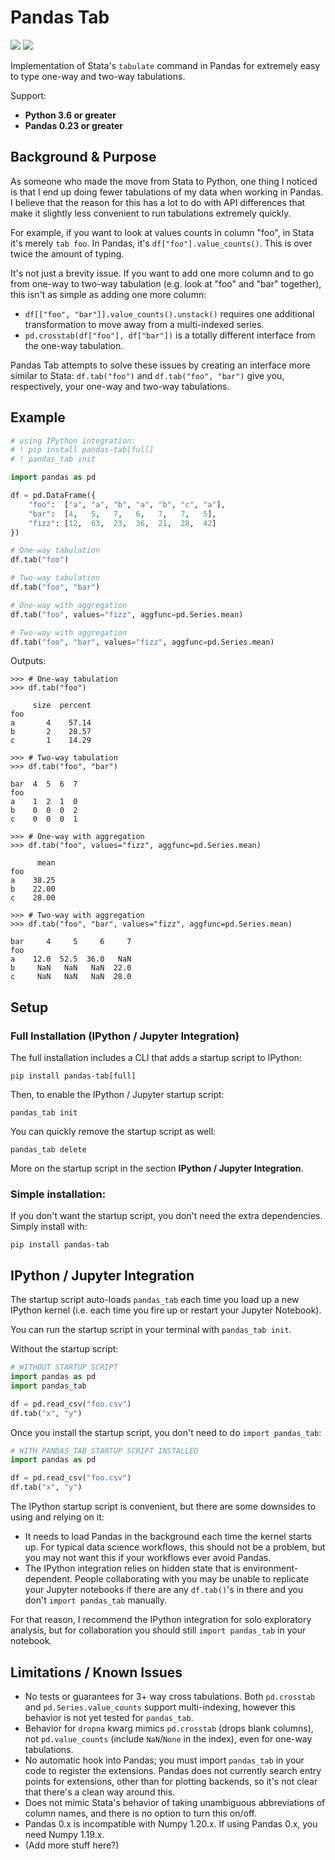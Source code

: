 # Pandas Tab

[![](https://github.com/ryxcommar/pandas_tab/actions/workflows/tests.yml/badge.svg)](../../actions)
[![](https://github.com/ryxcommar/pandas_tab/actions/workflows/style.yml/badge.svg)](../../actions)

Implementation of Stata's `tabulate` command in Pandas for extremely easy to type one-way and two-way tabulations.

Support:

- **Python 3.6 or greater**
- **Pandas 0.23 or greater**

## Background & Purpose

As someone who made the move from Stata to Python, one thing I noticed is that I end up doing fewer tabulations of my data when working in Pandas. I believe that the reason for this has a lot to do with API differences that make it slightly less convenient to run tabulations extremely quickly.

For example, if you want to look at values counts in column "foo", in Stata it's merely `tab foo`. In Pandas, it's `df["foo"].value_counts()`. This is over twice the amount of typing.

It's not just a brevity issue. If you want to add one more column and to go from one-way to two-way tabulation (e.g. look at "foo" and "bar" together), this isn't as simple as adding one more column:

- `df[["foo", "bar"]].value_counts().unstack()` requires one additional transformation to move away from a multi-indexed series.
- `pd.crosstab(df["foo"], df["bar"])` is a totally different interface from the one-way tabulation.

Pandas Tab attempts to solve these issues by creating an interface more similar to Stata: `df.tab("foo")` and `df.tab("foo", "bar")` give you, respectively, your one-way and two-way tabulations.

## Example

```python
# using IPython integration:
# ! pip install pandas-tab[full]
# ! pandas_tab init

import pandas as pd

df = pd.DataFrame({
    "foo":  ["a", "a", "b", "a", "b", "c", "a"],
    "bar":  [4,   5,   7,   6,   7,   7,   5],
    "fizz": [12,  63,  23,  36,  21,  28,  42]
})

# One-way tabulation
df.tab("foo")

# Two-way tabulation
df.tab("foo", "bar")

# One-way with aggregation
df.tab("foo", values="fizz", aggfunc=pd.Series.mean)

# Two-way with aggregation
df.tab("foo", "bar", values="fizz", aggfunc=pd.Series.mean)
```

Outputs:

```
>>> # One-way tabulation
>>> df.tab("foo")

     size  percent
foo               
a       4    57.14
b       2    28.57
c       1    14.29

>>> # Two-way tabulation
>>> df.tab("foo", "bar")

bar  4  5  6  7
foo            
a    1  2  1  0
b    0  0  0  2
c    0  0  0  1

>>> # One-way with aggregation
>>> df.tab("foo", values="fizz", aggfunc=pd.Series.mean)

      mean
foo       
a    38.25
b    22.00
c    28.00

>>> # Two-way with aggregation
>>> df.tab("foo", "bar", values="fizz", aggfunc=pd.Series.mean)

bar     4     5     6     7
foo                        
a    12.0  52.5  36.0   NaN
b     NaN   NaN   NaN  22.0
c     NaN   NaN   NaN  28.0
```

## Setup

### Full Installation (IPython / Jupyter Integration)

The full installation includes a CLI that adds a startup script to IPython:

```shell
pip install pandas-tab[full]
```

Then, to enable the IPython / Jupyter startup script:

```shell
pandas_tab init
```

You can quickly remove the startup script as well:

```shell
pandas_tab delete
```

More on the startup script in the section **IPython / Jupyter Integration**.

### Simple installation:

If you don't want the startup script, you don't need the extra dependencies. Simply install with:

```shell
pip install pandas-tab
```

## IPython / Jupyter Integration

The startup script auto-loads `pandas_tab` each time you load up a new IPython kernel (i.e. each time you fire up or restart your Jupyter Notebook).

You can run the startup script in your terminal with `pandas_tab init`.

Without the startup script:

```python
# WITHOUT STARTUP SCRIPT
import pandas as pd
import pandas_tab

df = pd.read_csv("foo.csv")
df.tab("x", "y")
```

Once you install the startup script, you don't need to do `import pandas_tab`:

```python
# WITH PANDAS_TAB STARTUP SCRIPT INSTALLED
import pandas as pd

df = pd.read_csv("foo.csv")
df.tab("x", "y")

```

The IPython startup script is convenient, but there are some downsides to using and relying on it:

- It needs to load Pandas in the background each time the kernel starts up. For typical data science workflows, this should not be a problem, but you may not want this if your workflows ever avoid Pandas.
- The IPython integration relies on hidden state that is environment-dependent. People collaborating with you may be unable to replicate your Jupyter notebooks if there are any `df.tab()`'s in there and you don't `import pandas_tab` manually.

For that reason, I recommend the IPython integration for solo exploratory analysis, but for collaboration you should still `import pandas_tab` in your notebook.

## Limitations / Known Issues

- No tests or guarantees for 3+ way cross tabulations. Both `pd.crosstab` and `pd.Series.value_counts` support multi-indexing, however this behavior is not yet tested for `pandas_tab`.
- Behavior for `dropna` kwarg mimics `pd.crosstab` (drops blank columns), not `pd.value_counts` (include `NaN`/`None` in the index), even for one-way tabulations.
- No automatic hook into Pandas; you must import `pandas_tab` in your code to register the extensions. Pandas does not currently search entry points for extensions, other than for plotting backends, so it's not clear that there's a clean way around this.
- Does not mimic Stata's behavior of taking unambiguous abbreviations of column names, and there is no option to turn this on/off.
- Pandas 0.x is incompatible with Numpy 1.20.x. If using Pandas 0.x, you need Numpy 1.19.x.
- (Add more stuff here?)
